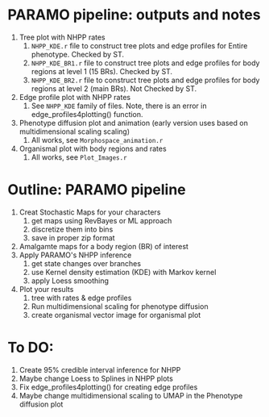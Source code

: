 # PARAMO pipeline: outputs and notes
1. Tree  plot with NHPP rates
	1. `NHPP_KDE.r` file to construct tree plots and edge profiles for Entire phenotype. Checked by ST.
	2. `NHPP_KDE_BR1.r` file to construct tree plots and edge profiles for body regions at level 1 (15 BRs). Checked by ST.
	3. `NHPP_KDE_BR2.r` file to construct tree plots and edge profiles for body regions at level 2 (main BRs). Not Checked by ST.
2. Edge profile plot with NHPP rates
	1. See `NHPP_KDE` family of files. Note, there is an error in edge_profiles4plotting() function.
3. Phenotype diffusion plot and animation (early version uses based on multidimensional scaling scaling)
	1. All works, see `Morphospace_animation.r`
4. Organismal plot with body regions and rates
	1. All works, see `Plot_Images.r`

# Outline: PARAMO pipeline
1. Creat Stochastic Maps for your characters
	1. get maps using RevBayes or ML approach
	2. discretize them into bins
	3. save in proper zip format
2. Amalgamte maps for a body region (BR) of interest
3. Apply PARAMO's NHPP inference
	1. get state changes over branches
	2. use Kernel density estimation (KDE) with Markov kernel
	3. apply Loess smoothing
4. Plot your results 
	1. tree with rates & edge profiles
	2. Run multidimensional scaling for phenotype diffusion
	3. create organismal vector image for organismal plot

# To DO:
1. Create 95% credible interval inference for NHPP
2. Maybe change Loess to Splines in NHPP plots
3. Fix edge_profiles4plotting() for creating edge profiles
4. Maybe change multidimensional scaling to UMAP in the Phenotype diffusion plot
